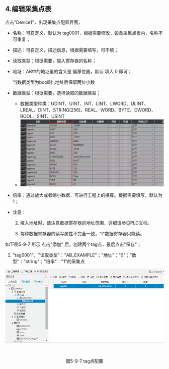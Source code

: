 ## 4.编辑采集点表

点击"Device1"，出现采集点配置界面，

- 名称：可自定义，默认为  tag0001，根据需要修改，设备采集点表内，名称不可重复；

- 描述：可自定义，描述信息，根据需要填写，可不填；

- 读取类型：根据需要，输入寄存器的名称；

- 地址：AB中的地址里的含义是 偏移位置，默认 填入 0 即可；

  当数据类型为bool时 ,地址后保留两位小数

- 数据类型：根据需要，选择读取的数据类型；

  - 数据类型种类：UDINT、UINT、INT、LINT、LWORD、ULINT、LREAL、DINT、STRING[256]、REAL、WORD、BYTE、DWORD、BOOL、SINT、USINT
  - ![](assets/数据类型.png)

- 倍率：通过放大或者缩小数据，可进行工程上的换算。根据需要填写，默认为1；

- 注意：

  2. 填入地址时，请注意数据寄存器的地址范围，详细请参见PLC文档。

  3. 每种数据寄存器的读写属性不完全一致，"I"数据寄存器只能读。


如下图5-9-7 所示  点击"添加" 后，创建两个tag点，最后点击"保存"；

1. "tag0001"，"读取类型"："AB_EXAMPLE"；"地址"："0"；"数型"："string"；"倍率"："1"的采集点

![](assets/tag配置.png)

​					

<center>图5-9-7 tag点配置</center>

